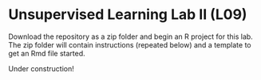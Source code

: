 # Unsupervised Learning Lab II (L09)

Download the repository as a zip folder and begin an R project for this lab. The zip folder will contain instructions (repeated below) and a template to get an Rmd file started.

Under construction!
